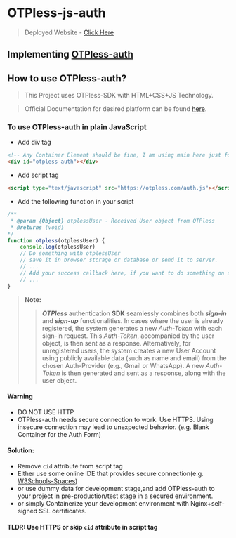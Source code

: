 # OTPless-js-auth

> Deployed Website - [Click Here](https://otpless-js.pages.dev/)

## Implementing [OTPless-auth](https://otpless.com/)

## How to use OTPless-auth?

> This Project uses OTPless-SDK with HTML+CSS+JS Technology.

> Official Documentation for desired platform can be found [here](https://otpless.com/platforms).

### To use OTPless-auth in plain JavaScript

- Add div tag

```HTML
<!-- Any Container Element should be fine, I am using main here just for semantic purpose  -->
<div id="otpless-auth"></div>
```

- Add script tag

```HTML
<script type="text/javascript" src="https://otpless.com/auth.js"></script>
```

- Add the following function in your script

```js
/**
 * @param {Object} otplessUser - Received User object from OTPless
 * @returns {void}
*/
function otpless(otplessUser) {
    console.log(otplessUser)
    // Do something with otplessUser
    // save it in browser storage or database or send it to server.
    // ...
    // Add your success callback here, if you want to do something on successful authentication
    // ...
}
```

>**Note:**
>> ***OTPless*** authentication **SDK** seamlessly combines both ***sign-in*** and ***sign-up*** functionalities. In cases where the user is already registered, the system generates a new *Auth-Token* with each sign-in request. This *Auth-Token*, accompanied by the user object, is then sent as a response. Alternatively, for unregistered users, the system creates a new User Account using publicly available data (such as name and email) from the chosen Auth-Provider (e.g., Gmail or WhatsApp). A new *Auth-Token* is then generated and sent as a response, along with the user object.

#### Warning

- DO NOT USE HTTP
- OTPless-auth needs secure connection to work. Use HTTPS.
Using insecure connection may lead to unexpected behavior. (e.g. Blank Container for the Auth Form)

#### Solution:

- Remove `cid` attribute from script tag
- Either use some online IDE that provides secure connection(e.g. [W3Schools-Spaces](https://spaces.w3schools.com/space/))
- or use dummy data for development stage,and add OTPless-auth to your project in pre-production/test stage in a secured environment.
- or simply Containerize your development environment with Nginx+self-signed SSL certificates.

#### TLDR: Use HTTPS or skip `cid` attribute in script tag
